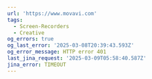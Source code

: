 ```yaml
---
url: 'https://www.movavi.com'
tags:
  - Screen-Recorders
  - Creative
og_errors: true
og_last_error: '2025-03-08T20:39:43.593Z'
og_error_message: HTTP error 401
last_jina_request: '2025-03-09T05:58:40.587Z'
jina_error: TIMEOUT
---
```


